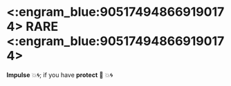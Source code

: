 # <:engram_blue:905174948669190174> RARE <:engram_blue:905174948669190174>

**Impulse** :boom::cyclone:; if you have __protect__ 🔀 💥🌀
